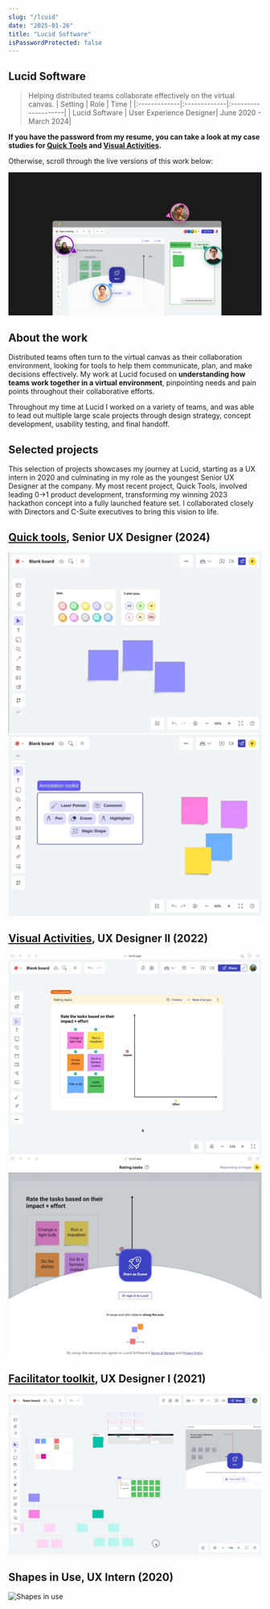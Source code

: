 ```yaml
---
slug: "/lcuid"
date: "2025-01-26"
title: "Lucid Software"
isPasswordProtected: false
---
```

## Lucid Software
> Helping distributed teams collaborate effectively on the virtual canvas.
| Setting    | Role   | Time  |
|:-------------|:-------------|:--------------------|
| Lucid Software | User Experience Designer| June 2020 - March 2024|

**If you have the password from my resume, you can take a look at my case studies for [Quick Tools](/quicktools) and [Visual Activities](/visualactivities).**

Otherwise, scroll through the live versions of this work below:

![Hero image of work done at Lucid](../src/images/lucid/lucidhero.png)

## About the work
Distributed teams often turn to the virtual canvas as their collaboration environment, looking for tools to help them communicate, plan, and make decisions effectively. My work at Lucid focused on **understanding how teams work together in a virtual environment**, pinpointing needs and pain points throughout their collaborative efforts.

Throughout my time at Lucid I worked on a variety of teams, and was able to lead out multiple large scale projects through design strategy, concept development, usability testing, and final handoff.


## Selected projects
This selection of projects showcases my journey at Lucid, starting as a UX intern in 2020 and culminating in my role as the youngest Senior UX Designer at the company. My most recent project, Quick Tools, involved leading 0→1 product development, transforming my winning 2023 hackathon concept into a fully launched feature set. I collaborated closely with Directors and C-Suite executives to bring this vision to life.

## [Quick tools](https://training.lucid.co/quick-tools/1954453), Senior UX Designer (2024)
![Quick tools](../src/images/quicktools/quickshapebank.gif)
![Quick tools](../src/images/quicktools/quickaction.gif)

## [Visual Activities](https://lucid.co/resources/webinars/use-cases-for-visual-activities-jan-2024), UX Designer II (2022)
![Visual Activities](../src/images/visualactivities/canvas.gif)
![Visual Activities](../src/images/visualactivities/participation.gif)

## [Facilitator toolkit](https://lucidspark.com/solutions/facilitation-tools), UX Designer I (2021)
![Facilitator toolkit](../src/images/playground/laser.gif)

## Shapes in Use, UX Intern (2020)
![Shapes in use](../src/images/playground/shapesinuse.gif)
